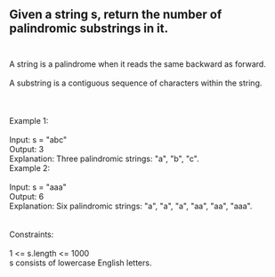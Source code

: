 ## Given a string s, return the number of palindromic substrings in it. <br> <br> 
A string is a palindrome when it reads the same backward as forward. <br> <br> 
A substring is a contiguous sequence of characters within the string. <br> <br> <br> <br> 
Example 1: <br> <br> 
Input: s = "abc" <br> 
Output: 3 <br> 
Explanation: Three palindromic strings: "a", "b", "c". <br> 
Example 2: <br> <br> 
Input: s = "aaa" <br> 
Output: 6 <br> 
Explanation: Six palindromic strings: "a", "a", "a", "aa", "aa", "aaa". <br> <br> <br> 
Constraints: <br> <br> 
1 <= s.length <= 1000 <br> 
s consists of lowercase English letters. <br> 
